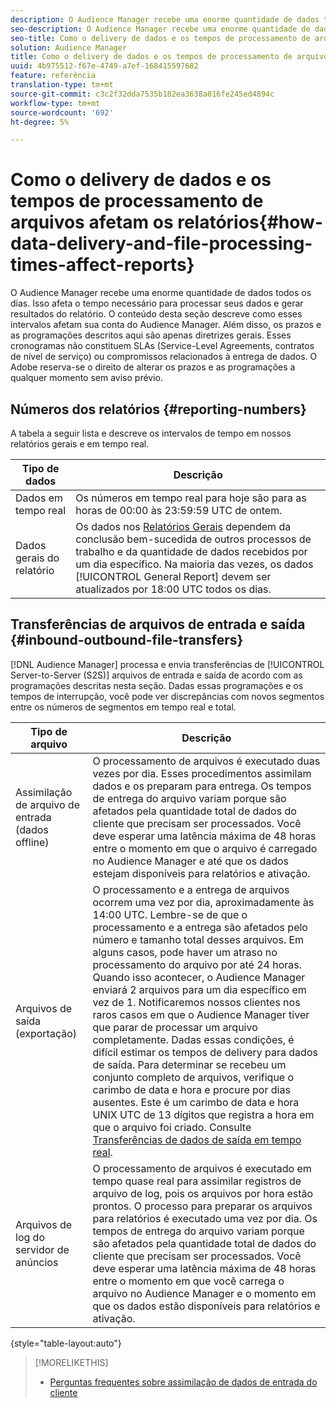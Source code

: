 ```yaml
---
description: O Audience Manager recebe uma enorme quantidade de dados todos os dias. Isso afeta o tempo necessário para processar seus dados e gerar resultados do relatório. O conteúdo desta seção descreve como esses intervalos afetam sua conta do Audience Manager. Além disso, os prazos e as programações descritos aqui são apenas diretrizes gerais. Esses cronogramas não constituem SLAs (Service-Level Agreements, contratos de nível de serviço) ou compromissos relacionados à entrega de dados. O Adobe reserva-se o direito de alterar os prazos e as programações a qualquer momento sem aviso prévio.
seo-description: O Audience Manager recebe uma enorme quantidade de dados todos os dias. Isso afeta o tempo necessário para processar seus dados e gerar resultados do relatório. O conteúdo desta seção descreve como esses intervalos afetam sua conta do Audience Manager. Além disso, os prazos e as programações descritos aqui são apenas diretrizes gerais. Esses cronogramas não constituem SLAs (Service-Level Agreements, contratos de nível de serviço) ou compromissos relacionados à entrega de dados. O Adobe reserva-se o direito de alterar os prazos e as programações a qualquer momento sem aviso prévio.
seo-title: Como o delivery de dados e os tempos de processamento de arquivos afetam os relatórios
solution: Audience Manager
title: Como o delivery de dados e os tempos de processamento de arquivos afetam os relatórios
uuid: 4b975512-f67e-4749-a7ef-168415597682
feature: referência
translation-type: tm+mt
source-git-commit: c3c2f32dda7535b182ea3638a016fe245ed4894c
workflow-type: tm+mt
source-wordcount: '692'
ht-degree: 5%

---
```



# Como o delivery de dados e os tempos de processamento de arquivos afetam os relatórios{#how-data-delivery-and-file-processing-times-affect-reports}

O Audience Manager recebe uma enorme quantidade de dados todos os dias. Isso afeta o tempo necessário para processar seus dados e gerar resultados do relatório. O conteúdo desta seção descreve como esses intervalos afetam sua conta do Audience Manager. Além disso, os prazos e as programações descritos aqui são apenas diretrizes gerais. Esses cronogramas não constituem SLAs (Service-Level Agreements, contratos de nível de serviço) ou compromissos relacionados à entrega de dados. O Adobe reserva-se o direito de alterar os prazos e as programações a qualquer momento sem aviso prévio.

## Números dos relatórios {#reporting-numbers}

<!-- 

c_reporting_file_transfer_timeframe.xml

 -->

A tabela a seguir lista e descreve os intervalos de tempo em nossos relatórios gerais e em tempo real.


| Tipo de dados | Descrição |
|---|---|
| Dados em tempo real | Os números em tempo real para hoje são para as horas de 00:00 às 23:59:59 UTC de ontem. |
| Dados gerais do relatório | Os dados nos [Relatórios Gerais](../reporting/general-reports.md#general-reports-overview) dependem da conclusão bem-sucedida de outros processos de trabalho e da quantidade de dados recebidos por um dia específico. Na maioria das vezes, os dados [!UICONTROL General Report] devem ser atualizados por 18:00 UTC todos os dias. |

## Transferências de arquivos de entrada e saída {#inbound-outbound-file-transfers}

[!DNL Audience Manager] processa e envia transferências de  [!UICONTROL Server-to-Server (S2S)] arquivos de entrada e saída de acordo com as programações descritas nesta seção. Dadas essas programações e os tempos de interrupção, você pode ver discrepâncias com novos segmentos entre os números de segmentos em tempo real e total.

| Tipo de arquivo | Descrição |
|---|---|
| Assimilação de arquivo de entrada (dados offline) | O processamento de arquivos é executado duas vezes por dia. Esses procedimentos assimilam dados e os preparam para entrega. Os tempos de entrega do arquivo variam porque são afetados pela quantidade total de dados do cliente que precisam ser processados. Você deve esperar uma latência máxima de 48 horas entre o momento em que o arquivo é carregado no Audience Manager e até que os dados estejam disponíveis para relatórios e ativação. |
| Arquivos de saída (exportação) | O processamento e a entrega de arquivos ocorrem uma vez por dia, aproximadamente às 14:00 UTC. Lembre-se de que o processamento e a entrega são afetados pelo número e tamanho total desses arquivos. Em alguns casos, pode haver um atraso no processamento do arquivo por até 24 horas. Quando isso acontecer, o Audience Manager enviará 2 arquivos para um dia específico em vez de 1. Notificaremos nossos clientes nos raros casos em que o Audience Manager tiver que parar de processar um arquivo completamente. Dadas essas condições, é difícil estimar os tempos de delivery para dados de saída. Para determinar se recebeu um conjunto completo de arquivos, verifique o carimbo de data e hora e procure por dias ausentes. Este é um carimbo de data e hora UNIX UTC de 13 dígitos que registra a hora em que o arquivo foi criado. Consulte [Transferências de dados de saída em tempo real](../integration/receiving-audience-data/real-time-outbound-transfers/real-time-outbound-transfers.md). |
| Arquivos de log do servidor de anúncios | O processamento de arquivos é executado em tempo quase real para assimilar registros de arquivo de log, pois os arquivos por hora estão prontos. O processo para preparar os arquivos para relatórios é executado uma vez por dia. Os tempos de entrega do arquivo variam porque são afetados pela quantidade total de dados do cliente que precisam ser processados. Você deve esperar uma latência máxima de 48 horas entre o momento em que você carrega o arquivo no Audience Manager e o momento em que os dados estão disponíveis para relatórios e ativação. |

{style=&quot;table-layout:auto&quot;}

>[!MORELIKETHIS]
>
>* [Perguntas frequentes sobre assimilação de dados de entrada do cliente](../faq/faq-inbound-data-ingestion.md)

